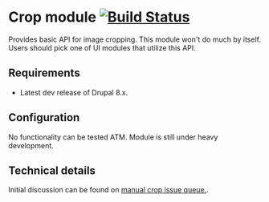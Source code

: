 # Crop module [![Build Status](https://travis-ci.org/drupal-media/crop.svg?branch=8.x-1.x)](https://travis-ci.org/drupal-media/crop)

Provides basic API for image cropping. This module won't do much by itself. Users should pick one of UI modules that utilize this API.

## Requirements

* Latest dev release of Drupal 8.x.

## Configuration

No functionality can be tested ATM. Module is still under heavy development.

## Technical details

Initial discussion can be found on [manual crop issue queue.](https://www.drupal.org/node/2368945).

